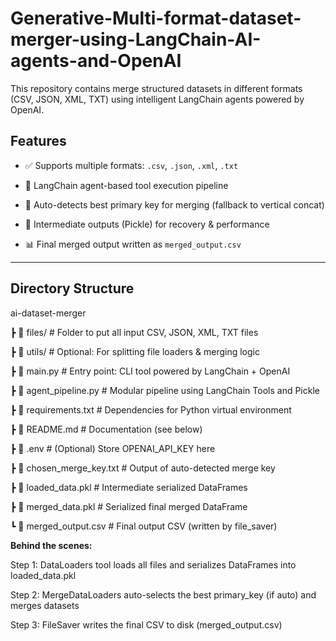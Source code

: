 # Generative-Multi-format-dataset-merger-using-LangChain-AI-agents-and-OpenAI

This repository contains merge structured datasets in different formats (CSV, JSON, XML, TXT) using intelligent LangChain agents powered by OpenAI.

## Features

- ✅ Supports multiple formats: `.csv`, `.json`, `.xml`, `.txt`
  
- 🤖 LangChain agent-based tool execution pipeline
  
- 🧠 Auto-detects best primary key for merging (fallback to vertical concat)

- 💾 Intermediate outputs (Pickle) for recovery & performance

- 📊 Final merged output written as `merged_output.csv`

---

## Directory Structure

ai-dataset-merger
 
 ┣ 📁 files/                    # Folder to put all input CSV, JSON, XML, TXT files
 
 ┣ 📁 utils/                    # Optional: For splitting file loaders & merging logic
 
 ┣ 📜 main.py                   # Entry point: CLI tool powered by LangChain + OpenAI

 ┣ 📜 agent_pipeline.py         # Modular pipeline using LangChain Tools and Pickle

 ┣ 📜 requirements.txt          # Dependencies for Python virtual environment

 ┣ 📜 README.md                 # Documentation (see below)
 
 ┣ 📜 .env                      # (Optional) Store OPENAI_API_KEY here
 
 ┣ 📜 chosen_merge_key.txt      # Output of auto-detected merge key

 ┣ 📜 loaded_data.pkl           # Intermediate serialized DataFrames
 
 ┣ 📜 merged_data.pkl           # Serialized final merged DataFrame
 
 ┗ 📜 merged_output.csv         # Final output CSV (written by file_saver)

**Behind the scenes:**

Step 1: DataLoaders tool loads all files and serializes DataFrames into loaded_data.pkl

Step 2: MergeDataLoaders auto-selects the best primary_key (if auto) and merges datasets

Step 3: FileSaver writes the final CSV to disk (merged_output.csv)

